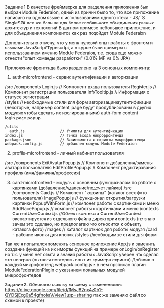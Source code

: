 Задание 1
В качестве фреймворка для разделения приложения был выбран Module Federaion, одной из причин было то, 
что все приложение написано на одном языке с использованием одного стека - JS/TS
SingleSPA все же больше для более глобального объединения разных архитектур и технологий
В данном примере небольшое приложение,  и для объединения компонентов как раз подойдет Module Federaion

Дополнительно отмечу, что у меня нулевой опыт работы с фронтом и языками JavaScript\Typescript, а в курсе были примеры
с использованием именно Module Federaion, т.е. сюда еще можно отнести "опыт команды разработки" (0.01% MF vs 0% JPA)

Приложение фронтенда было разделено на 3 основных компонента:

1. auth-microfrontend - сервис аутентификации и авторизации 

  /src
    /components
      Login.js               // Компонент входа пользователя
      Register.js            // Компонент регистрации пользователя
	  InfoTooltip.js		 // Информация о статусе регистрации		
    /styles					 // необходимые стили для форм авторизации/аутентификации 
(некоторые, например content, page будут продублированы в других модулях чтобы сделать их изолированными)
       auth-form
	   content	
	   login
	   page
	   popup
		
    /utils
      auth.js                // Утилиты для аутентификации
    index.js                 // Точка входа микрофронтенда
	package.json             // Зависимости и скрипты микрофронтенда
	webpack.config.js	     // добавлен модуль Module Federaion



2. profile-microfrontend - личный кабинет пользователя

  /src
    /components
      EditAvatarPopup.js               // Компонент добавления/замены аватара пользователя
      EditProfilePopup.js              // Компонент редактирования профиля (имя/фамилия/профессия) 



3. card-microfrontend - модуль с основным функционалом по работе с картинками (добавление/удаление/подсчет лайков)
  /src
    /components
      Card.js               // Компонент "корзины"  (каталог всех фото пользователя)
      ImagePopup.js         // функционал открытия/загрузки картинки
	  PopupWithForm.js	    // компонет работы с картинками и меню
	  AddPlacePopup.js		// компонет работы с картинками и меню
	/contexts
	  CurrentUserContext.js	//Объект контекста CurrentUserContext экспортируется из отдельного файла директории contexts (не знаю зачем это сделано, но предполагаю что относится к объекту каталога фото)
	/images  // каталог картинок для работы модуля /card - рабочие иконки для кнопок
	/styles  //необходимые стили для форм
	

Так же я попытался поменять основное приложение App.js 	и заменить создание функций на их иморты функций на примере onLogin/onRegister
но т.к. у меня нет опыта и знаний работы c JavaScript уверен что сделал это неверно (пытался повторить опыт из примера спринта)
Добавил в каждый микрофонтенд webpack.config.js и в нем прописан плагин ModuleFederationPlugin с указанием локальных модулей микрофронтедов



Задание 2:
Обновляю ссылку на схему с изменениями:
https://drive.google.com/file/d/1MsJ82nx4z0b1-QYDSjEqg0a54gfnobaV/view?usp=sharing
(так же заменяю файл со схемой в проекте)

